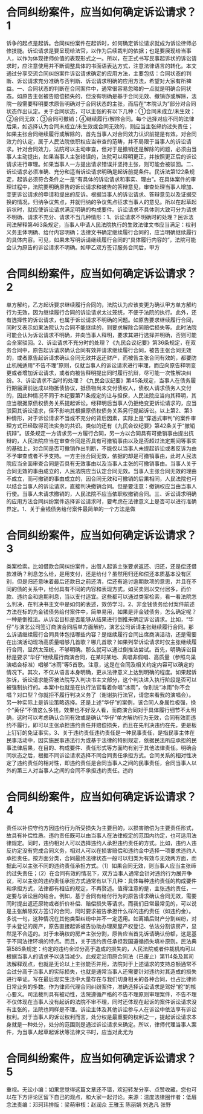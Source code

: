 # 合同纠纷案件，应当如何确定诉讼请求？1

诉争的起点是起诉。合同纠纷案件在起诉时，如何确定诉讼请求就成为诉讼律师必修技能。诉讼请求是要呈现给法官，以作为后续裁判的依据；也是要展现给当事人，以作为体现律师价值的表现形式之一。所以，在正式书写民事起诉状的诉讼请求时，应注意使用并不断调整具体的书面语表达方式，注意法律语言的转化。本文通过分享交流合同纠纷案件诉讼请求确定的应用方法，主要包括：合同状态的判断、诉讼请求充分准确与否判断、诉讼请求明确的应用方法，希望对大家有所裨益。一、合同状态的判断在合同案件中，通常很容易忽略的一点就是明确合同状态。如原告主张被告赔偿损失的，但没有明确是基于合同无效、撤销亦或解除，法院一般需要释明要求原告明确对于合同状态的主张，而后在“本院认为”部分对合同状态作出认定。关于合同状态，可以主张的有以下几种：①合同未成立/未生效；②合同无效；③合同可撤销；④继续履行/解除合同。每个选择对应不同的法律后果，如选择认为合同未成立/未生效或合同无效的，则应当主张缔约过失责任；如果主张合同继续履行或解除的，首先当事人对合同效力认识前提是有效。对合同效力的认定，属于人民法院依职权应当审查的范畴，并不局限于当事人的诉讼请求。针对合同效力，法院可以主动审查，但对于是撤销还是解除的问题，必须由当事人主动提出，如果当事人主张错误的，法院可以释明更正，并按照更正后的诉讼请求进行审理。如果当事人一方提出请求错误并坚持主张，则可能会被驳回。二、诉讼请求必须准确、充分和适当诉讼请求明确是起诉前提条件。民诉法第122条规定，起诉必须符合条件之一是“有具体的诉讼请求和事实、理由”。在具体案件的审理过程中，法院要明确原告的诉讼请求和被告的答辩意见，审查处理当事人增加、变更诉讼请求的申请和提出的反诉。根据当事人的诉讼请求、答辩意见以及证据交换的情况，归纳争议焦点，并就归纳的争议焦点征求当事人的意见。所以在起草起诉状时，就应使诉讼请求满足明确的构成要件。诉讼请求不具体则大致可分为请求不明确、请求不充分、请求不当几种情形：1、诉讼请求不明确时的处理？民诉法司法解释第463条规定，当事人申请人民法院执行的生效法律文书应当满足：权利义务主体明确、给付内容明确；法律文书确定继续履行合同的，应当明确继续履行的具体内容。可见，如果未写明诉请继续履行合同的“具体履行内容的”，法院可能会认为原告的诉讼请求不明确。如甲乙双方签订服务合同后，甲方

# 合同纠纷案件，应当如何确定诉讼请求？2

单方解约，乙方起诉要求继续履行合同的，法院认为应该变更为确认甲方单方解约行为无效，因为继续履行合同的诉讼请求太过笼统，不便于法院的执行。此外，还有选择性的诉讼请求，也属于诉讼请求不明确的问题。如原告要求继续履行合同，同时又表示如果法院认为合同不能继续的，则要求解除合同赔偿损失等。此时法院可能会认为诉讼请求不明确，并向当事人释明，要求其进行选择并明确，否则可能会全案驳回。2、诉讼请求不充分时的处理？《九民会议纪要》第36条规定，在双务合同中，原告起诉请求确认合同有效并请求继续履行合同，被告主张合同无效的，或者原告起诉请求确认合同无效并返还财产，而被告主张合同有效的，都要防止机械适用“不告不理”原则，仅就当事人的诉讼请求进行审理，而应向原告释明变更或者增加诉讼请求，或者向被告释明提出同时履行抗辩，尽可能一次性解决纠纷。3、诉讼请求不当时的处理？《九民会议纪要》第45条规定，当事人在债务履行期届满前达成以物抵债协议，抵债物尚未交付债权人，债权人请求债务人交付的，因此种情况不同于本纪要第71条规定的让与担保，人民法院应当向其释明，其应当根据原债权债务关系提起诉讼。经释明后当事人仍拒绝变更诉讼请求的，应当驳回其诉讼请求，但不影响其根据原债权债务关系另行提起诉讼。以上第2、第3种情形，对于诉讼请求不当或不充分的背后因素，实际上是“穿透式审判”的案件审理方式已经取得司法实务的共识。类似的还有《九民会议纪要》第42条关于“撤销抗辩”。该条规定一方请求另一方履行合同，另一方以合同具有可撤销事由提出抗辩的，人民法院应当在审查合同是否具有可撤销事由以及是否超过法定期间等事实的基础上，对合同是否可撤销作出判断，不能仅以当事人未提起诉讼或者反诉为由不予审查或者不予支持。一方主张合同无效，依据的却是可撤销事由，此时人民法院应当全面审查合同是否具有无效事由以及当事人主张的可撤销事由。当事人关于合同无效的事由成立的，人民法院应当认定合同无效。当事人主张合同无效的理由不成立，而可撤销的事由成立的，因合同无效和可撤销的后果相同，人民法院也可以结合当事人的诉讼请求，直接判决撤销合同。但是要注意：撤销权应当由当事人行使。当事人未请求撤销的，人民法院不应当依职权撤销合同。三、诉讼请求明确的应用方法合同纠纷案件选择诉讼请求时，要考虑在法律意义上是否可以进行准确界定。1、关于金钱债务给付案件最简单的一个方法是做

# 合同纠纷案件，应当如何确定诉讼请求？3

类案检索。比如借款合同纠纷案件，出借人起诉主张要求返还、归还，还是偿还借款准确？利息怎么给，是用支付，还是给付？虽然用归还和偿还本质基本没有区别，但是归还意味着最后还款日之前还清，偿还有追讨逾期款项的意思，并且在不同的债的关系中，给付具有不同的内容和表现方式，如买卖则以交付居多，而价款、违约金和逾期利息，当以支付适宜。这些都可以通过类案检索，看一看法院怎么判决，在判决书主文中是如何的表述，效仿学习。2、非金钱债务给付案件前述方法在标的为金钱债务给付案件中，简单易用，如果是非金钱债务，怎么确定呢？一种是倒推法。从诉讼目标是否能够从结果进行倒推来确定诉讼请求。比如，“华仔”与演艺公司签订商演合同后单方面解约，演艺公司诉请主张继续履行合同。那么诉请继续履行合同具体包括哪些内容？是继续履行合同出席商演活动，还是需要在出演活动现场高质量唱够几首歌？哪几首歌？如果列举诉讼请求时仅主张继续履行合同，显然太笼统，不够明确。那么就可以通过倒推法尝试。首先，明确诉讼目标是要求“华仔”继续履行商演合同，在某时某地、真唱非假唱、高质量（参照鸟巢演唱会标准）唱够“冰雨”等5首歌。注意，这是在合同及相关约定内容可以确定的情况下。其次，不仅从语言本身明确，更从法律意义上达到明确的程度。如果起诉胜诉，诉讼请求能否被法院写入判决书主文部分，这个判决进入执行阶段是否可以被强制执行的。本案中也就是在执行法官看着你唱“冰雨”，你别说“冰雨”你不会唱？对口型？你就拒不履行判决义务了（谢谢执行法官，请您来看我的演唱会）。另一种实际上是诉讼策略选择。还是上述“华仔”的案例，该合同人身属性极强，换个“黄仔”不值这么多钱，效果也不好没人看，而商演合同对于具体履行细节不太明确，这时可以考虑确认合同有效或是确认“华仔”单方解约行为无效，合同有效而违约不履行，即可以主张承担违约责任并赔偿损失，而且在先判决违约在先，更是板上钉钉的免证事实。3、关于违约责任违约责任是一种民事责任，是指民事主体在民事活动中，因实施民事违法行为或基于法律的特别规定，依据民法所应承担的民事法律后果，在目的、构成要件、责任形式等方面均有别于其他法律责任。明确合同状态之后，根据不同诉讼请求选择不同合同责任承担方式。合同关系的相对性决定了违约责任的相对性，即违约责任是合同当事人之间的民事责任，合同当事人以外的第三人对当事人之间的合同不承担违约责任。违约

# 合同纠纷案件，应当如何确定诉讼请求？4

责任以补偿守约方因违约行为所受损失为主要目的，以损害赔偿为主要责任形式，故具有补偿性质。违约责任既可以由当事人在法律规定的范围内约定，也可适用法律规定。同时，违约相对人可以选择违约人承担违约责任的方式。比如，违约人违反约定没有完成合同义务，相对人可以在损害赔偿和违约金中选择一项要求违约人承担责任。按方面分类，合同最终法律状态一般可以归类为有效与无效两方面，而据此可以主张不同的违约责任承担方式。（1）如果合同无效，则当事人应当主张缔约过失责任；（2）在合同有效的情况下，双方当事人通常会针对违约行为展开争议，可以主张的违约责任承担方式通常有以下几种：具体每种违约责任的构成要件和承担方式，法律都有相应的规定，不再赘述。值得注意的是，主张违约责任，一定要与诉讼目的结合。例如，基于合同有给付行为的原告请求确认合同无效，需要同时提出返还原物或者折价补偿、赔偿损失等请求。而我们日常最常见的，可以说是主张解除双方签订的合同，同时要求被告承担什么样的违约责任（如违约金）。多说一句，这种情况在其他类型纠纷中并不一定适用。如离婚后财产分割纠纷，对于未登记的房产，原告直接起诉被告协助办理房屋产权登记、依法分割该房产，显然是不合适的。对于未确权的房产主张分割，原告应当首先诉请确认份额，这是基于不同法律环境的特点。而且，关于违约责任承担我国遵循损失填补原则。民法典第585条规定：约定的违约金过分高于造成的损失的，人民法院或者仲裁机构可以根据当事人的请求予以适当减少。此规定沿用原合同法（已废止）第114条及其司法解释观点，也就是无论以上主张能否并用，法院对于上述请求的支持总额通常不会过分高于当事人的实际损失，也就是通常当事人还需要针对违约对其造成的损失进行举证。写在最后现实生活中大量存在与我们切身相关的各种合同，也占比律师日常业务的多数。作为律师代理合同纠纷案件，准确选择诉讼请求是驾好“舵”的核心要义。司法裁判具有被动性，法院遵循严格的不告不理原则审理案件，不告不理不仅体现在当事人没有起诉的法院不审不理，同时还体现在起诉的案件诉讼请求没有主张的，法院也同样是不理。诉讼主体及其他诉讼参与人在诉讼中依法享有诉讼权利。对于当事人的诉讼权利而言，处分权是最重要的权利之一，提起诉讼请求本身就是一种处分，处分的范围则是通过诉讼请求来确定。所以，律师代理当事人案件，为当事人起草起诉状等法律文书时，应当对此尤为

# 合同纠纷案件，应当如何确定诉讼请求？5

重视。无讼小编：如果您觉得这篇文章还不错，欢迎转发分享、点赞收藏，您也可以在下方评论区留下自己的观点，和大家一起讨论。来源：温度法律圈作者：低眉念法责编：邓珂玮排版：梁萌审核：赵润众 王雅玉 陈丽娟 刘逸凡 张野

